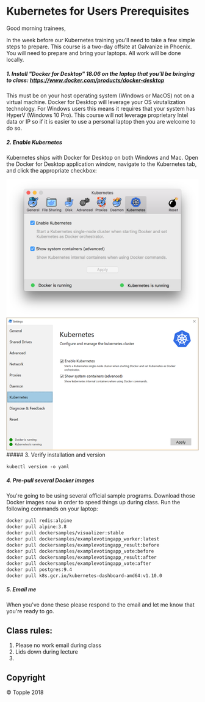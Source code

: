 # Kubernetes for Users Prerequisites

Good morning trainees,

In the week before our Kubernetes training you'll need to take a few simple steps to prepare. This course is a two-day offsite at Galvanize in Phoenix. You will need to prepare and bring your laptops. All work will be done locally.

##### 1. Install "Docker for Desktop" 18.06 on the laptop that you'll be bringing to class: https://www.docker.com/products/docker-desktop

This must be on your host operating system (Windows or MacOS) not on a virtual machine. Docker for Desktop will leverage your OS virutalization technology. For Windows users this means it requires that your system has HyperV (Windows 10 Pro). This course will not leverage proprietary Intel data or IP so if it is easier to use a personal laptop then you are welcome to do so.

##### 2. Enable Kubernetes

Kubernetes ships with Docker for Desktop on both Windows and Mac. Open the Docker for Desktop application window, navigate to the Kubernetes tab, and click the appropriate checkbox:
<div style="text-align: center">
<img alt="Enable Kubernetes in Docker for Desktop on Mac" src="https://github.com/gotopple/k8s-for-users-prerequisites/raw/master/images/enable-kube-d4m.png">
<img alt="Enable Kubernetes in Docker for Desktop on Windows" src="https://github.com/gotopple/k8s-for-users-prerequisites/raw/master/images/enable-kube-d4w.png">
</div>
##### 3. Verify installation and version

    kubectl version -o yaml

##### 4. Pre-pull several Docker images

You're going to be using several official sample programs. Download those Docker images now in order to speed things up during class. Run the following commands on your laptop:

    docker pull redis:alpine
    docker pull alpine:3.8
    docker pull dockersamples/visualizer:stable
    docker pull dockersamples/examplevotingapp_worker:latest
    docker pull dockersamples/examplevotingapp_result:before
    docker pull dockersamples/examplevotingapp_vote:before
    docker pull dockersamples/examplevotingapp_result:after
    docker pull dockersamples/examplevotingapp_vote:after
    docker pull postgres:9.4
    docker pull k8s.gcr.io/kubernetes-dashboard-amd64:v1.10.0

##### 5. Email me

When you've done these please respond to the email and let me know that you're ready to go.

## Class rules:

1. Please no work email during class
2. Lids down during lecture
3.

## Copyright

&copy; Topple 2018
